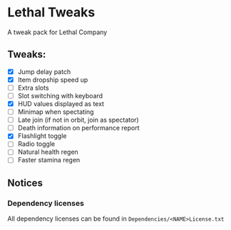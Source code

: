 # Lethal Tweaks
A tweak pack for Lethal Company

## Tweaks:
- [x] Jump delay patch
- [x] Item dropship speed up
- [ ] Extra slots
- [ ] Slot switching with keyboard
- [x] HUD values displayed as text
- [ ] Minimap when spectating
- [ ] Late join (if not in orbit, join as spectator)
- [ ] Death information on performance report
- [x] Flashlight toggle
- [ ] Radio toggle
- [ ] Natural health regen
- [ ] Faster stamina regen

## Notices
### Dependency licenses
All dependency licenses can be found in `Dependencies/<NAME>License.txt`
